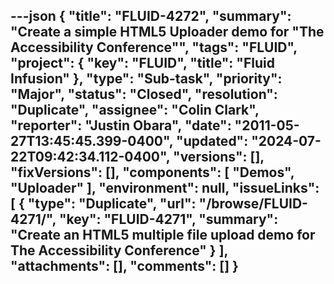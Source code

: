 ---json
{
  "title": "FLUID-4272",
  "summary": "Create a simple HTML5 Uploader demo for \"The Accessibility Conference\"",
  "tags": "FLUID",
  "project": {
    "key": "FLUID",
    "title": "Fluid Infusion"
  },
  "type": "Sub-task",
  "priority": "Major",
  "status": "Closed",
  "resolution": "Duplicate",
  "assignee": "Colin Clark",
  "reporter": "Justin Obara",
  "date": "2011-05-27T13:45:45.399-0400",
  "updated": "2024-07-22T09:42:34.112-0400",
  "versions": [],
  "fixVersions": [],
  "components": [
    "Demos",
    "Uploader"
  ],
  "environment": null,
  "issueLinks": [
    {
      "type": "Duplicate",
      "url": "/browse/FLUID-4271/",
      "key": "FLUID-4271",
      "summary": "Create an HTML5 multiple file upload demo for The Accessibility Conference"
    }
  ],
  "attachments": [],
  "comments": []
}
---

        